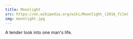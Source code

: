 ```yaml
---
title: Moonlight
src: https://en.wikipedia.org/wiki/Moonlight_(2016_film)
img: moonlight.jpg
---
```


A tender look into one man's life.

